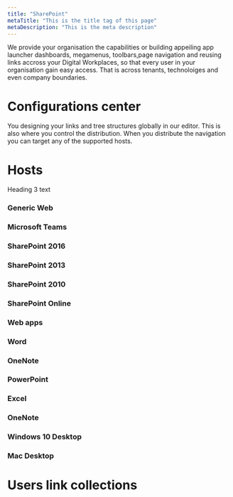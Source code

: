 ```yaml
---
title: "SharePoint"
metaTitle: "This is the title tag of this page"
metaDescription: "This is the meta description"
---
```


We provide your organisation the capabilities or building appeiling app launcher dashboards, megamenus, toolbars,page navigation and reusing links accross your Digital Workplaces, so that every user
in your organisation gain easy access. That is across tenants, technoloiges and even company boundaries.

# Configurations center

You designing your links and tree structures globally in our editor. This is also where you control the distribution. When you distribute the navigation you can target any of the supported hosts.


# Hosts

Heading 3 text

### Generic Web
### Microsoft Teams
### SharePoint 2016
### SharePoint 2013
### SharePoint 2010 
### SharePoint Online
### Web apps
### Word
### OneNote
### PowerPoint
### Excel
### OneNote
### Windows 10 Desktop
### Mac Desktop

# Users link collections


